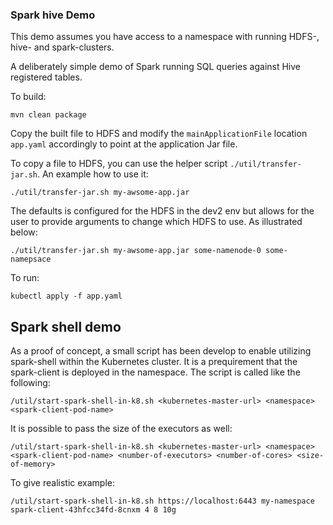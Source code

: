 ### Spark hive Demo
This demo assumes you have access to a namespace with running HDFS-, hive- and spark-clusters.

A deliberately simple demo of Spark running SQL queries against Hive registered tables.

To build:

```
mvn clean package
```

Copy the built file to HDFS and modify the `mainApplicationFile` location `app.yaml` accordingly to point at the application Jar file.

To copy a file to HDFS, you can use the helper script `./util/transfer-jar.sh`. An example how to use it:
```
./util/transfer-jar.sh my-awsome-app.jar
```

The defaults is configured for the HDFS in the dev2 env but allows for the user to provide arguments to change which HDFS to use. As illustrated below:

```
./util/transfer-jar.sh my-awsome-app.jar some-namenode-0 some-namepsace
```

To run:
```
kubectl apply -f app.yaml 
```

## Spark shell demo
As a proof of concept, a small script has been develop to enable utilizing spark-shell within the Kubernetes cluster. It is a prequirement that the spark-client is deployed in the namespace. The script is called like the following:
```
/util/start-spark-shell-in-k8.sh <kubernetes-master-url> <namespace> <spark-client-pod-name>
```
It is possible to pass the size of the executors as well:
```
/util/start-spark-shell-in-k8.sh <kubernetes-master-url> <namespace> <spark-client-pod-name> <number-of-executors> <number-of-cores> <size-of-memory>
```
To give realistic example:
```
/util/start-spark-shell-in-k8.sh https://localhost:6443 my-namespace spark-client-43hfcc34fd-8cnxm 4 8 10g
```